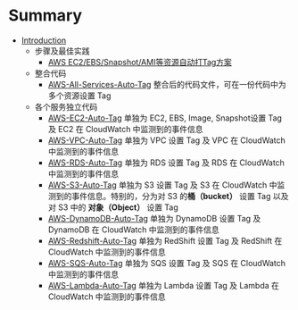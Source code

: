 # Summary

* [Introduction](README.md)
  * 步骤及最佳实践
    * [AWS EC2/EBS/Snapshot/AMI等资源自动打Tag方案](EC2_Auto_Tag.md)
  * 整合代码
    * [AWS-All-Services-Auto-Tag](https://github.com/TerrificMao/AWS-Auto-Tag/blob/master/AWS-All-Services-Auto-Tag-Total/AWSAutoTagTotalV3.py) 整合后的代码文件，可在一份代码中为多个资源设置 Tag
  * 各个服务独立代码
    * [AWS-EC2-Auto-Tag](https://github.com/TerrificMao/AWS-Auto-Tag/blob/master/EC2_Auto_Tag.md) 单独为 EC2, EBS, Image, Snapshot设置 Tag 及 EC2  在  CloudWatch 中监测到的事件信息
    * [AWS-VPC-Auto-Tag](https://github.com/TerrificMao/AWS-Auto-Tag/blob/master/EC2_Auto_Tag.md) 单独为 VPC 设置 Tag 及 VPC  在  CloudWatch 中监测到的事件信息
    * [AWS-RDS-Auto-Tag](https://github.com/TerrificMao/AWS-Auto-Tag/blob/master/EC2_Auto_Tag.md) 单独为 RDS 设置 Tag 及 RDS  在  CloudWatch 中监测到的事件信息
    * [AWS-S3-Auto-Tag](https://github.com/TerrificMao/AWS-Auto-Tag/blob/master/EC2_Auto_Tag.md) 单独为 S3 设置 Tag 及 S3  在  CloudWatch 中监测到的事件信息。特别的，分为对 S3 的**桶（bucket）** 设置 Tag 以及对 S3 中的 **对象（Object）** 设置 Tag
    * [AWS-DynamoDB-Auto-Tag](https://github.com/TerrificMao/AWS-Auto-Tag/blob/master/EC2_Auto_Tag.md) 单独为 DynamoDB 设置 Tag 及 DynamoDB  在  CloudWatch 中监测到的事件信息
    * [AWS-Redshift-Auto-Tag](https://github.com/TerrificMao/AWS-Auto-Tag/blob/master/EC2_Auto_Tag.md) 单独为 RedShift 设置 Tag 及 RedShift  在  CloudWatch 中监测到的事件信息
    * [AWS-SQS-Auto-Tag](https://github.com/TerrificMao/AWS-Auto-Tag/blob/master/EC2_Auto_Tag.md) 单独为 SQS 设置 Tag 及 SQS  在  CloudWatch 中监测到的事件信息
    * [AWS-Lambda-Auto-Tag](https://github.com/TerrificMao/AWS-Auto-Tag/blob/master/EC2_Auto_Tag.md) 单独为 Lambda 设置 Tag 及 Lambda  在  CloudWatch 中监测到的事件信息

